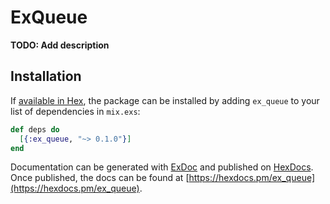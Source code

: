 # ExQueue

**TODO: Add description**

## Installation

If [available in Hex](https://hex.pm/docs/publish), the package can be installed
by adding `ex_queue` to your list of dependencies in `mix.exs`:

```elixir
def deps do
  [{:ex_queue, "~> 0.1.0"}]
end
```

Documentation can be generated with [ExDoc](https://github.com/elixir-lang/ex_doc)
and published on [HexDocs](https://hexdocs.pm). Once published, the docs can
be found at [https://hexdocs.pm/ex_queue](https://hexdocs.pm/ex_queue).

